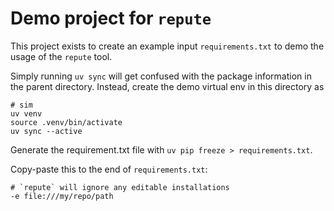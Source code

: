 # Demo project for `repute`

This project exists to create an example input `requirements.txt` to demo the usage of the `repute` tool.

Simply running `uv sync` will get confused with the package information in the parent directory. Instead, create the demo virtual env in this directory as

```
# sim
uv venv
source .venv/bin/activate
uv sync --active
```

Generate the requirement.txt file with `uv pip freeze > requirements.txt`.

Copy-paste this to the end of `requirements.txt`:
```
# `repute` will ignore any editable installations
-e file:///my/repo/path
```
